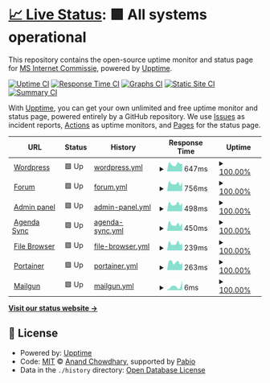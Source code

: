# [📈 Live Status](https://uptime.martinstam.nl): <!--live status--> **🟩 All systems operational**

This repository contains the open-source uptime monitor and status page for [MS Internet Commissie](https://uptime.martinstam.nl), powered by [Upptime](https://github.com/upptime/upptime).

[![Uptime CI](https://github.com/MS-Internet-Commissie/Uptime/workflows/Uptime%20CI/badge.svg)](https://github.com/MS-Internet-Commissie/Uptime/actions?query=workflow%3A%22Uptime+CI%22)
[![Response Time CI](https://github.com/MS-Internet-Commissie/Uptime/workflows/Response%20Time%20CI/badge.svg)](https://github.com/MS-Internet-Commissie/Uptime/actions?query=workflow%3A%22Response+Time+CI%22)
[![Graphs CI](https://github.com/MS-Internet-Commissie/Uptime/workflows/Graphs%20CI/badge.svg)](https://github.com/MS-Internet-Commissie/Uptime/actions?query=workflow%3A%22Graphs+CI%22)
[![Static Site CI](https://github.com/MS-Internet-Commissie/Uptime/workflows/Static%20Site%20CI/badge.svg)](https://github.com/MS-Internet-Commissie/Uptime/actions?query=workflow%3A%22Static+Site+CI%22)
[![Summary CI](https://github.com/MS-Internet-Commissie/Uptime/workflows/Summary%20CI/badge.svg)](https://github.com/MS-Internet-Commissie/Uptime/actions?query=workflow%3A%22Summary+CI%22)

With [Upptime](https://upptime.js.org), you can get your own unlimited and free uptime monitor and status page, powered entirely by a GitHub repository. We use [Issues](https://github.com/MS-Internet-Commissie/Uptime/issues) as incident reports, [Actions](https://github.com/MS-Internet-Commissie/Uptime/actions) as uptime monitors, and [Pages](https://uptime.martinstam.nl) for the status page.

<!--start: status pages-->
<!-- This summary is generated by Upptime (https://github.com/upptime/upptime) -->
<!-- Do not edit this manually, your changes will be overwritten -->
<!-- prettier-ignore -->
| URL | Status | History | Response Time | Uptime |
| --- | ------ | ------- | ------------- | ------ |
| <img alt="" src="https://icons.duckduckgo.com/ip3/martinistam.nl.ico" height="13"> [Wordpress](https://martinistam.nl) | 🟩 Up | [wordpress.yml](https://github.com/MS-Internet-Commissie/Uptime/commits/HEAD/history/wordpress.yml) | <details><summary><img alt="Response time graph" src="./graphs/wordpress/response-time-week.png" height="20"> 647ms</summary><br><a href="https://MS-Internet-Commissie.github.io/Uptime/history/wordpress"><img alt="Response time 1089" src="https://img.shields.io/endpoint?url=https%3A%2F%2Fraw.githubusercontent.com%2FMS-Internet-Commissie%2FUptime%2FHEAD%2Fapi%2Fwordpress%2Fresponse-time.json"></a><br><a href="https://MS-Internet-Commissie.github.io/Uptime/history/wordpress"><img alt="24-hour response time 672" src="https://img.shields.io/endpoint?url=https%3A%2F%2Fraw.githubusercontent.com%2FMS-Internet-Commissie%2FUptime%2FHEAD%2Fapi%2Fwordpress%2Fresponse-time-day.json"></a><br><a href="https://MS-Internet-Commissie.github.io/Uptime/history/wordpress"><img alt="7-day response time 647" src="https://img.shields.io/endpoint?url=https%3A%2F%2Fraw.githubusercontent.com%2FMS-Internet-Commissie%2FUptime%2FHEAD%2Fapi%2Fwordpress%2Fresponse-time-week.json"></a><br><a href="https://MS-Internet-Commissie.github.io/Uptime/history/wordpress"><img alt="30-day response time 1454" src="https://img.shields.io/endpoint?url=https%3A%2F%2Fraw.githubusercontent.com%2FMS-Internet-Commissie%2FUptime%2FHEAD%2Fapi%2Fwordpress%2Fresponse-time-month.json"></a><br><a href="https://MS-Internet-Commissie.github.io/Uptime/history/wordpress"><img alt="1-year response time 1089" src="https://img.shields.io/endpoint?url=https%3A%2F%2Fraw.githubusercontent.com%2FMS-Internet-Commissie%2FUptime%2FHEAD%2Fapi%2Fwordpress%2Fresponse-time-year.json"></a></details> | <details><summary><a href="https://MS-Internet-Commissie.github.io/Uptime/history/wordpress">100.00%</a></summary><a href="https://MS-Internet-Commissie.github.io/Uptime/history/wordpress"><img alt="All-time uptime 99.98%" src="https://img.shields.io/endpoint?url=https%3A%2F%2Fraw.githubusercontent.com%2FMS-Internet-Commissie%2FUptime%2FHEAD%2Fapi%2Fwordpress%2Fuptime.json"></a><br><a href="https://MS-Internet-Commissie.github.io/Uptime/history/wordpress"><img alt="24-hour uptime 100.00%" src="https://img.shields.io/endpoint?url=https%3A%2F%2Fraw.githubusercontent.com%2FMS-Internet-Commissie%2FUptime%2FHEAD%2Fapi%2Fwordpress%2Fuptime-day.json"></a><br><a href="https://MS-Internet-Commissie.github.io/Uptime/history/wordpress"><img alt="7-day uptime 100.00%" src="https://img.shields.io/endpoint?url=https%3A%2F%2Fraw.githubusercontent.com%2FMS-Internet-Commissie%2FUptime%2FHEAD%2Fapi%2Fwordpress%2Fuptime-week.json"></a><br><a href="https://MS-Internet-Commissie.github.io/Uptime/history/wordpress"><img alt="30-day uptime 99.96%" src="https://img.shields.io/endpoint?url=https%3A%2F%2Fraw.githubusercontent.com%2FMS-Internet-Commissie%2FUptime%2FHEAD%2Fapi%2Fwordpress%2Fuptime-month.json"></a><br><a href="https://MS-Internet-Commissie.github.io/Uptime/history/wordpress"><img alt="1-year uptime 99.98%" src="https://img.shields.io/endpoint?url=https%3A%2F%2Fraw.githubusercontent.com%2FMS-Internet-Commissie%2FUptime%2FHEAD%2Fapi%2Fwordpress%2Fuptime-year.json"></a></details>
| <img alt="" src="https://icons.duckduckgo.com/ip3/forum.martinistam.nl.ico" height="13"> [Forum](https://forum.martinistam.nl) | 🟩 Up | [forum.yml](https://github.com/MS-Internet-Commissie/Uptime/commits/HEAD/history/forum.yml) | <details><summary><img alt="Response time graph" src="./graphs/forum/response-time-week.png" height="20"> 756ms</summary><br><a href="https://MS-Internet-Commissie.github.io/Uptime/history/forum"><img alt="Response time 954" src="https://img.shields.io/endpoint?url=https%3A%2F%2Fraw.githubusercontent.com%2FMS-Internet-Commissie%2FUptime%2FHEAD%2Fapi%2Fforum%2Fresponse-time.json"></a><br><a href="https://MS-Internet-Commissie.github.io/Uptime/history/forum"><img alt="24-hour response time 898" src="https://img.shields.io/endpoint?url=https%3A%2F%2Fraw.githubusercontent.com%2FMS-Internet-Commissie%2FUptime%2FHEAD%2Fapi%2Fforum%2Fresponse-time-day.json"></a><br><a href="https://MS-Internet-Commissie.github.io/Uptime/history/forum"><img alt="7-day response time 756" src="https://img.shields.io/endpoint?url=https%3A%2F%2Fraw.githubusercontent.com%2FMS-Internet-Commissie%2FUptime%2FHEAD%2Fapi%2Fforum%2Fresponse-time-week.json"></a><br><a href="https://MS-Internet-Commissie.github.io/Uptime/history/forum"><img alt="30-day response time 789" src="https://img.shields.io/endpoint?url=https%3A%2F%2Fraw.githubusercontent.com%2FMS-Internet-Commissie%2FUptime%2FHEAD%2Fapi%2Fforum%2Fresponse-time-month.json"></a><br><a href="https://MS-Internet-Commissie.github.io/Uptime/history/forum"><img alt="1-year response time 954" src="https://img.shields.io/endpoint?url=https%3A%2F%2Fraw.githubusercontent.com%2FMS-Internet-Commissie%2FUptime%2FHEAD%2Fapi%2Fforum%2Fresponse-time-year.json"></a></details> | <details><summary><a href="https://MS-Internet-Commissie.github.io/Uptime/history/forum">100.00%</a></summary><a href="https://MS-Internet-Commissie.github.io/Uptime/history/forum"><img alt="All-time uptime 99.85%" src="https://img.shields.io/endpoint?url=https%3A%2F%2Fraw.githubusercontent.com%2FMS-Internet-Commissie%2FUptime%2FHEAD%2Fapi%2Fforum%2Fuptime.json"></a><br><a href="https://MS-Internet-Commissie.github.io/Uptime/history/forum"><img alt="24-hour uptime 100.00%" src="https://img.shields.io/endpoint?url=https%3A%2F%2Fraw.githubusercontent.com%2FMS-Internet-Commissie%2FUptime%2FHEAD%2Fapi%2Fforum%2Fuptime-day.json"></a><br><a href="https://MS-Internet-Commissie.github.io/Uptime/history/forum"><img alt="7-day uptime 100.00%" src="https://img.shields.io/endpoint?url=https%3A%2F%2Fraw.githubusercontent.com%2FMS-Internet-Commissie%2FUptime%2FHEAD%2Fapi%2Fforum%2Fuptime-week.json"></a><br><a href="https://MS-Internet-Commissie.github.io/Uptime/history/forum"><img alt="30-day uptime 99.63%" src="https://img.shields.io/endpoint?url=https%3A%2F%2Fraw.githubusercontent.com%2FMS-Internet-Commissie%2FUptime%2FHEAD%2Fapi%2Fforum%2Fuptime-month.json"></a><br><a href="https://MS-Internet-Commissie.github.io/Uptime/history/forum"><img alt="1-year uptime 99.85%" src="https://img.shields.io/endpoint?url=https%3A%2F%2Fraw.githubusercontent.com%2FMS-Internet-Commissie%2FUptime%2FHEAD%2Fapi%2Fforum%2Fuptime-year.json"></a></details>
| <img alt="" src="https://icons.duckduckgo.com/ip3/admin.martinistam.nl.ico" height="13"> [Admin panel](https://admin.martinistam.nl) | 🟩 Up | [admin-panel.yml](https://github.com/MS-Internet-Commissie/Uptime/commits/HEAD/history/admin-panel.yml) | <details><summary><img alt="Response time graph" src="./graphs/admin-panel/response-time-week.png" height="20"> 498ms</summary><br><a href="https://MS-Internet-Commissie.github.io/Uptime/history/admin-panel"><img alt="Response time 535" src="https://img.shields.io/endpoint?url=https%3A%2F%2Fraw.githubusercontent.com%2FMS-Internet-Commissie%2FUptime%2FHEAD%2Fapi%2Fadmin-panel%2Fresponse-time.json"></a><br><a href="https://MS-Internet-Commissie.github.io/Uptime/history/admin-panel"><img alt="24-hour response time 546" src="https://img.shields.io/endpoint?url=https%3A%2F%2Fraw.githubusercontent.com%2FMS-Internet-Commissie%2FUptime%2FHEAD%2Fapi%2Fadmin-panel%2Fresponse-time-day.json"></a><br><a href="https://MS-Internet-Commissie.github.io/Uptime/history/admin-panel"><img alt="7-day response time 498" src="https://img.shields.io/endpoint?url=https%3A%2F%2Fraw.githubusercontent.com%2FMS-Internet-Commissie%2FUptime%2FHEAD%2Fapi%2Fadmin-panel%2Fresponse-time-week.json"></a><br><a href="https://MS-Internet-Commissie.github.io/Uptime/history/admin-panel"><img alt="30-day response time 523" src="https://img.shields.io/endpoint?url=https%3A%2F%2Fraw.githubusercontent.com%2FMS-Internet-Commissie%2FUptime%2FHEAD%2Fapi%2Fadmin-panel%2Fresponse-time-month.json"></a><br><a href="https://MS-Internet-Commissie.github.io/Uptime/history/admin-panel"><img alt="1-year response time 535" src="https://img.shields.io/endpoint?url=https%3A%2F%2Fraw.githubusercontent.com%2FMS-Internet-Commissie%2FUptime%2FHEAD%2Fapi%2Fadmin-panel%2Fresponse-time-year.json"></a></details> | <details><summary><a href="https://MS-Internet-Commissie.github.io/Uptime/history/admin-panel">100.00%</a></summary><a href="https://MS-Internet-Commissie.github.io/Uptime/history/admin-panel"><img alt="All-time uptime 99.97%" src="https://img.shields.io/endpoint?url=https%3A%2F%2Fraw.githubusercontent.com%2FMS-Internet-Commissie%2FUptime%2FHEAD%2Fapi%2Fadmin-panel%2Fuptime.json"></a><br><a href="https://MS-Internet-Commissie.github.io/Uptime/history/admin-panel"><img alt="24-hour uptime 100.00%" src="https://img.shields.io/endpoint?url=https%3A%2F%2Fraw.githubusercontent.com%2FMS-Internet-Commissie%2FUptime%2FHEAD%2Fapi%2Fadmin-panel%2Fuptime-day.json"></a><br><a href="https://MS-Internet-Commissie.github.io/Uptime/history/admin-panel"><img alt="7-day uptime 100.00%" src="https://img.shields.io/endpoint?url=https%3A%2F%2Fraw.githubusercontent.com%2FMS-Internet-Commissie%2FUptime%2FHEAD%2Fapi%2Fadmin-panel%2Fuptime-week.json"></a><br><a href="https://MS-Internet-Commissie.github.io/Uptime/history/admin-panel"><img alt="30-day uptime 99.92%" src="https://img.shields.io/endpoint?url=https%3A%2F%2Fraw.githubusercontent.com%2FMS-Internet-Commissie%2FUptime%2FHEAD%2Fapi%2Fadmin-panel%2Fuptime-month.json"></a><br><a href="https://MS-Internet-Commissie.github.io/Uptime/history/admin-panel"><img alt="1-year uptime 99.97%" src="https://img.shields.io/endpoint?url=https%3A%2F%2Fraw.githubusercontent.com%2FMS-Internet-Commissie%2FUptime%2FHEAD%2Fapi%2Fadmin-panel%2Fuptime-year.json"></a></details>
| <img alt="" src="https://icons.duckduckgo.com/ip3/agendasync.martinistam.nl.ico" height="13"> [Agenda Sync](https://agendasync.martinistam.nl) | 🟩 Up | [agenda-sync.yml](https://github.com/MS-Internet-Commissie/Uptime/commits/HEAD/history/agenda-sync.yml) | <details><summary><img alt="Response time graph" src="./graphs/agenda-sync/response-time-week.png" height="20"> 450ms</summary><br><a href="https://MS-Internet-Commissie.github.io/Uptime/history/agenda-sync"><img alt="Response time 506" src="https://img.shields.io/endpoint?url=https%3A%2F%2Fraw.githubusercontent.com%2FMS-Internet-Commissie%2FUptime%2FHEAD%2Fapi%2Fagenda-sync%2Fresponse-time.json"></a><br><a href="https://MS-Internet-Commissie.github.io/Uptime/history/agenda-sync"><img alt="24-hour response time 512" src="https://img.shields.io/endpoint?url=https%3A%2F%2Fraw.githubusercontent.com%2FMS-Internet-Commissie%2FUptime%2FHEAD%2Fapi%2Fagenda-sync%2Fresponse-time-day.json"></a><br><a href="https://MS-Internet-Commissie.github.io/Uptime/history/agenda-sync"><img alt="7-day response time 450" src="https://img.shields.io/endpoint?url=https%3A%2F%2Fraw.githubusercontent.com%2FMS-Internet-Commissie%2FUptime%2FHEAD%2Fapi%2Fagenda-sync%2Fresponse-time-week.json"></a><br><a href="https://MS-Internet-Commissie.github.io/Uptime/history/agenda-sync"><img alt="30-day response time 486" src="https://img.shields.io/endpoint?url=https%3A%2F%2Fraw.githubusercontent.com%2FMS-Internet-Commissie%2FUptime%2FHEAD%2Fapi%2Fagenda-sync%2Fresponse-time-month.json"></a><br><a href="https://MS-Internet-Commissie.github.io/Uptime/history/agenda-sync"><img alt="1-year response time 506" src="https://img.shields.io/endpoint?url=https%3A%2F%2Fraw.githubusercontent.com%2FMS-Internet-Commissie%2FUptime%2FHEAD%2Fapi%2Fagenda-sync%2Fresponse-time-year.json"></a></details> | <details><summary><a href="https://MS-Internet-Commissie.github.io/Uptime/history/agenda-sync">100.00%</a></summary><a href="https://MS-Internet-Commissie.github.io/Uptime/history/agenda-sync"><img alt="All-time uptime 96.81%" src="https://img.shields.io/endpoint?url=https%3A%2F%2Fraw.githubusercontent.com%2FMS-Internet-Commissie%2FUptime%2FHEAD%2Fapi%2Fagenda-sync%2Fuptime.json"></a><br><a href="https://MS-Internet-Commissie.github.io/Uptime/history/agenda-sync"><img alt="24-hour uptime 100.00%" src="https://img.shields.io/endpoint?url=https%3A%2F%2Fraw.githubusercontent.com%2FMS-Internet-Commissie%2FUptime%2FHEAD%2Fapi%2Fagenda-sync%2Fuptime-day.json"></a><br><a href="https://MS-Internet-Commissie.github.io/Uptime/history/agenda-sync"><img alt="7-day uptime 100.00%" src="https://img.shields.io/endpoint?url=https%3A%2F%2Fraw.githubusercontent.com%2FMS-Internet-Commissie%2FUptime%2FHEAD%2Fapi%2Fagenda-sync%2Fuptime-week.json"></a><br><a href="https://MS-Internet-Commissie.github.io/Uptime/history/agenda-sync"><img alt="30-day uptime 99.82%" src="https://img.shields.io/endpoint?url=https%3A%2F%2Fraw.githubusercontent.com%2FMS-Internet-Commissie%2FUptime%2FHEAD%2Fapi%2Fagenda-sync%2Fuptime-month.json"></a><br><a href="https://MS-Internet-Commissie.github.io/Uptime/history/agenda-sync"><img alt="1-year uptime 96.81%" src="https://img.shields.io/endpoint?url=https%3A%2F%2Fraw.githubusercontent.com%2FMS-Internet-Commissie%2FUptime%2FHEAD%2Fapi%2Fagenda-sync%2Fuptime-year.json"></a></details>
| <img alt="" src="https://icons.duckduckgo.com/ip3/admin.martinistam.nl.ico" height="13"> [File Browser](https://admin.martinistam.nl/files) | 🟩 Up | [file-browser.yml](https://github.com/MS-Internet-Commissie/Uptime/commits/HEAD/history/file-browser.yml) | <details><summary><img alt="Response time graph" src="./graphs/file-browser/response-time-week.png" height="20"> 239ms</summary><br><a href="https://MS-Internet-Commissie.github.io/Uptime/history/file-browser"><img alt="Response time 246" src="https://img.shields.io/endpoint?url=https%3A%2F%2Fraw.githubusercontent.com%2FMS-Internet-Commissie%2FUptime%2FHEAD%2Fapi%2Ffile-browser%2Fresponse-time.json"></a><br><a href="https://MS-Internet-Commissie.github.io/Uptime/history/file-browser"><img alt="24-hour response time 243" src="https://img.shields.io/endpoint?url=https%3A%2F%2Fraw.githubusercontent.com%2FMS-Internet-Commissie%2FUptime%2FHEAD%2Fapi%2Ffile-browser%2Fresponse-time-day.json"></a><br><a href="https://MS-Internet-Commissie.github.io/Uptime/history/file-browser"><img alt="7-day response time 239" src="https://img.shields.io/endpoint?url=https%3A%2F%2Fraw.githubusercontent.com%2FMS-Internet-Commissie%2FUptime%2FHEAD%2Fapi%2Ffile-browser%2Fresponse-time-week.json"></a><br><a href="https://MS-Internet-Commissie.github.io/Uptime/history/file-browser"><img alt="30-day response time 246" src="https://img.shields.io/endpoint?url=https%3A%2F%2Fraw.githubusercontent.com%2FMS-Internet-Commissie%2FUptime%2FHEAD%2Fapi%2Ffile-browser%2Fresponse-time-month.json"></a><br><a href="https://MS-Internet-Commissie.github.io/Uptime/history/file-browser"><img alt="1-year response time 246" src="https://img.shields.io/endpoint?url=https%3A%2F%2Fraw.githubusercontent.com%2FMS-Internet-Commissie%2FUptime%2FHEAD%2Fapi%2Ffile-browser%2Fresponse-time-year.json"></a></details> | <details><summary><a href="https://MS-Internet-Commissie.github.io/Uptime/history/file-browser">100.00%</a></summary><a href="https://MS-Internet-Commissie.github.io/Uptime/history/file-browser"><img alt="All-time uptime 99.96%" src="https://img.shields.io/endpoint?url=https%3A%2F%2Fraw.githubusercontent.com%2FMS-Internet-Commissie%2FUptime%2FHEAD%2Fapi%2Ffile-browser%2Fuptime.json"></a><br><a href="https://MS-Internet-Commissie.github.io/Uptime/history/file-browser"><img alt="24-hour uptime 100.00%" src="https://img.shields.io/endpoint?url=https%3A%2F%2Fraw.githubusercontent.com%2FMS-Internet-Commissie%2FUptime%2FHEAD%2Fapi%2Ffile-browser%2Fuptime-day.json"></a><br><a href="https://MS-Internet-Commissie.github.io/Uptime/history/file-browser"><img alt="7-day uptime 100.00%" src="https://img.shields.io/endpoint?url=https%3A%2F%2Fraw.githubusercontent.com%2FMS-Internet-Commissie%2FUptime%2FHEAD%2Fapi%2Ffile-browser%2Fuptime-week.json"></a><br><a href="https://MS-Internet-Commissie.github.io/Uptime/history/file-browser"><img alt="30-day uptime 99.90%" src="https://img.shields.io/endpoint?url=https%3A%2F%2Fraw.githubusercontent.com%2FMS-Internet-Commissie%2FUptime%2FHEAD%2Fapi%2Ffile-browser%2Fuptime-month.json"></a><br><a href="https://MS-Internet-Commissie.github.io/Uptime/history/file-browser"><img alt="1-year uptime 99.96%" src="https://img.shields.io/endpoint?url=https%3A%2F%2Fraw.githubusercontent.com%2FMS-Internet-Commissie%2FUptime%2FHEAD%2Fapi%2Ffile-browser%2Fuptime-year.json"></a></details>
| <img alt="" src="https://icons.duckduckgo.com/ip3/admin.martinistam.nl.ico" height="13"> [Portainer](https://admin.martinistam.nl/portainer) | 🟩 Up | [portainer.yml](https://github.com/MS-Internet-Commissie/Uptime/commits/HEAD/history/portainer.yml) | <details><summary><img alt="Response time graph" src="./graphs/portainer/response-time-week.png" height="20"> 263ms</summary><br><a href="https://MS-Internet-Commissie.github.io/Uptime/history/portainer"><img alt="Response time 298" src="https://img.shields.io/endpoint?url=https%3A%2F%2Fraw.githubusercontent.com%2FMS-Internet-Commissie%2FUptime%2FHEAD%2Fapi%2Fportainer%2Fresponse-time.json"></a><br><a href="https://MS-Internet-Commissie.github.io/Uptime/history/portainer"><img alt="24-hour response time 248" src="https://img.shields.io/endpoint?url=https%3A%2F%2Fraw.githubusercontent.com%2FMS-Internet-Commissie%2FUptime%2FHEAD%2Fapi%2Fportainer%2Fresponse-time-day.json"></a><br><a href="https://MS-Internet-Commissie.github.io/Uptime/history/portainer"><img alt="7-day response time 263" src="https://img.shields.io/endpoint?url=https%3A%2F%2Fraw.githubusercontent.com%2FMS-Internet-Commissie%2FUptime%2FHEAD%2Fapi%2Fportainer%2Fresponse-time-week.json"></a><br><a href="https://MS-Internet-Commissie.github.io/Uptime/history/portainer"><img alt="30-day response time 294" src="https://img.shields.io/endpoint?url=https%3A%2F%2Fraw.githubusercontent.com%2FMS-Internet-Commissie%2FUptime%2FHEAD%2Fapi%2Fportainer%2Fresponse-time-month.json"></a><br><a href="https://MS-Internet-Commissie.github.io/Uptime/history/portainer"><img alt="1-year response time 298" src="https://img.shields.io/endpoint?url=https%3A%2F%2Fraw.githubusercontent.com%2FMS-Internet-Commissie%2FUptime%2FHEAD%2Fapi%2Fportainer%2Fresponse-time-year.json"></a></details> | <details><summary><a href="https://MS-Internet-Commissie.github.io/Uptime/history/portainer">100.00%</a></summary><a href="https://MS-Internet-Commissie.github.io/Uptime/history/portainer"><img alt="All-time uptime 99.98%" src="https://img.shields.io/endpoint?url=https%3A%2F%2Fraw.githubusercontent.com%2FMS-Internet-Commissie%2FUptime%2FHEAD%2Fapi%2Fportainer%2Fuptime.json"></a><br><a href="https://MS-Internet-Commissie.github.io/Uptime/history/portainer"><img alt="24-hour uptime 100.00%" src="https://img.shields.io/endpoint?url=https%3A%2F%2Fraw.githubusercontent.com%2FMS-Internet-Commissie%2FUptime%2FHEAD%2Fapi%2Fportainer%2Fuptime-day.json"></a><br><a href="https://MS-Internet-Commissie.github.io/Uptime/history/portainer"><img alt="7-day uptime 100.00%" src="https://img.shields.io/endpoint?url=https%3A%2F%2Fraw.githubusercontent.com%2FMS-Internet-Commissie%2FUptime%2FHEAD%2Fapi%2Fportainer%2Fuptime-week.json"></a><br><a href="https://MS-Internet-Commissie.github.io/Uptime/history/portainer"><img alt="30-day uptime 99.95%" src="https://img.shields.io/endpoint?url=https%3A%2F%2Fraw.githubusercontent.com%2FMS-Internet-Commissie%2FUptime%2FHEAD%2Fapi%2Fportainer%2Fuptime-month.json"></a><br><a href="https://MS-Internet-Commissie.github.io/Uptime/history/portainer"><img alt="1-year uptime 99.98%" src="https://img.shields.io/endpoint?url=https%3A%2F%2Fraw.githubusercontent.com%2FMS-Internet-Commissie%2FUptime%2FHEAD%2Fapi%2Fportainer%2Fuptime-year.json"></a></details>
| <img alt="" src="https://icons.duckduckgo.com/ip3/null.ico" height="13"> [Mailgun](smtp.eu.mailgun.org) | 🟩 Up | [mailgun.yml](https://github.com/MS-Internet-Commissie/Uptime/commits/HEAD/history/mailgun.yml) | <details><summary><img alt="Response time graph" src="./graphs/mailgun/response-time-week.png" height="20"> 6ms</summary><br><a href="https://MS-Internet-Commissie.github.io/Uptime/history/mailgun"><img alt="Response time 4" src="https://img.shields.io/endpoint?url=https%3A%2F%2Fraw.githubusercontent.com%2FMS-Internet-Commissie%2FUptime%2FHEAD%2Fapi%2Fmailgun%2Fresponse-time.json"></a><br><a href="https://MS-Internet-Commissie.github.io/Uptime/history/mailgun"><img alt="24-hour response time 15" src="https://img.shields.io/endpoint?url=https%3A%2F%2Fraw.githubusercontent.com%2FMS-Internet-Commissie%2FUptime%2FHEAD%2Fapi%2Fmailgun%2Fresponse-time-day.json"></a><br><a href="https://MS-Internet-Commissie.github.io/Uptime/history/mailgun"><img alt="7-day response time 6" src="https://img.shields.io/endpoint?url=https%3A%2F%2Fraw.githubusercontent.com%2FMS-Internet-Commissie%2FUptime%2FHEAD%2Fapi%2Fmailgun%2Fresponse-time-week.json"></a><br><a href="https://MS-Internet-Commissie.github.io/Uptime/history/mailgun"><img alt="30-day response time 4" src="https://img.shields.io/endpoint?url=https%3A%2F%2Fraw.githubusercontent.com%2FMS-Internet-Commissie%2FUptime%2FHEAD%2Fapi%2Fmailgun%2Fresponse-time-month.json"></a><br><a href="https://MS-Internet-Commissie.github.io/Uptime/history/mailgun"><img alt="1-year response time 4" src="https://img.shields.io/endpoint?url=https%3A%2F%2Fraw.githubusercontent.com%2FMS-Internet-Commissie%2FUptime%2FHEAD%2Fapi%2Fmailgun%2Fresponse-time-year.json"></a></details> | <details><summary><a href="https://MS-Internet-Commissie.github.io/Uptime/history/mailgun">100.00%</a></summary><a href="https://MS-Internet-Commissie.github.io/Uptime/history/mailgun"><img alt="All-time uptime 100.00%" src="https://img.shields.io/endpoint?url=https%3A%2F%2Fraw.githubusercontent.com%2FMS-Internet-Commissie%2FUptime%2FHEAD%2Fapi%2Fmailgun%2Fuptime.json"></a><br><a href="https://MS-Internet-Commissie.github.io/Uptime/history/mailgun"><img alt="24-hour uptime 100.00%" src="https://img.shields.io/endpoint?url=https%3A%2F%2Fraw.githubusercontent.com%2FMS-Internet-Commissie%2FUptime%2FHEAD%2Fapi%2Fmailgun%2Fuptime-day.json"></a><br><a href="https://MS-Internet-Commissie.github.io/Uptime/history/mailgun"><img alt="7-day uptime 100.00%" src="https://img.shields.io/endpoint?url=https%3A%2F%2Fraw.githubusercontent.com%2FMS-Internet-Commissie%2FUptime%2FHEAD%2Fapi%2Fmailgun%2Fuptime-week.json"></a><br><a href="https://MS-Internet-Commissie.github.io/Uptime/history/mailgun"><img alt="30-day uptime 100.00%" src="https://img.shields.io/endpoint?url=https%3A%2F%2Fraw.githubusercontent.com%2FMS-Internet-Commissie%2FUptime%2FHEAD%2Fapi%2Fmailgun%2Fuptime-month.json"></a><br><a href="https://MS-Internet-Commissie.github.io/Uptime/history/mailgun"><img alt="1-year uptime 100.00%" src="https://img.shields.io/endpoint?url=https%3A%2F%2Fraw.githubusercontent.com%2FMS-Internet-Commissie%2FUptime%2FHEAD%2Fapi%2Fmailgun%2Fuptime-year.json"></a></details>

<!--end: status pages-->

[**Visit our status website →**](https://uptime.martinstam.nl)

## 📄 License

- Powered by: [Upptime](https://github.com/upptime/upptime)
- Code: [MIT](./LICENSE) © [Anand Chowdhary](https://anandchowdhary.com), supported by [Pabio](https://pabio.com)
- Data in the `./history` directory: [Open Database License](https://opendatacommons.org/licenses/odbl/1-0/)
